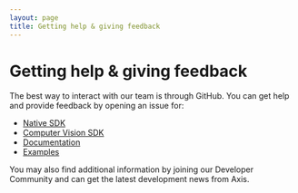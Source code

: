 ```yaml
---
layout: page
title: Getting help & giving feedback
---
```

# Getting help & giving feedback
The best way to interact with our team is through GitHub. You can get help and provide feedback by opening an issue for:

* [Native SDK](https://github.com/AxisCommunications/acap-native-sdk/issues)
* [Computer Vision SDK](https://github.com/AxisCommunications/acap-computer-vision-sdk/issues)
* [Documentation](https://github.com/AxisCommunications/acap-documentation/issues)
* [Examples](https://github.com/AxisCommunications/acap-application-examples/issues)

You may also find additional information by joining our Developer Community and can get the latest development news from Axis.